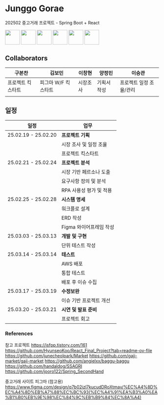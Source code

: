 # Junggo Gorae
202502 중고거래 프로젝트 - Spring Boot + React

<img style="height:3rem" src="https://img.shields.io/badge/mysql-4479A1?logo=mysql&logoColor=white">
<img style="height:3rem" src="https://img.shields.io/badge/springboot-6DB33F?logo=springboot&logoColor=white" >
<img style="height:3rem" src="https://img.shields.io/badge/react-61DAFB?logo=react&logoColor=black" >

<img style="height:3rem" src="https://img.shields.io/badge/github-181717?logo=github&logoColor=white">
<img style="height:3rem" src="https://img.shields.io/badge/git-F05032?logo=git&logoColor=white">
<img style="height:3rem" src="https://img.shields.io/badge/figma-F24E1E?logo=figma&logoColor=white">

## Collaborators
| 구본찬 | 김보민 | 이창현 | 양정민 | 이승관 |
| --- | --- | --- | --- | --- |
| 프로젝트 킥스타트 | 피그마 W/F 킥스타트 | 시장조사 | 기획서 작성 | 프로젝트 일정 조율/관리 |
| | | | |

## 일정
| 일정 | 업무 |
| --- | --- |
| 25.02.19 - 25.02.20 | **프로젝트 기획** |
| | 시장 조사 및 일정 조율 |
| | 프로젝트 킥스타트 |
| 25.02.21 - 25.02.24 | **프로젝트 분석** |
| | 시장 기반 페르소나 도출 |
| | 요구사항 정의 및 분석 |
| | RPA 사용성 평가 및 적용 |
| 25.02.25 - 25.02.28 | **시스템 명세** |
| | 워크플로 설계 |
| | ERD 작성 |
| | Figma 와이어프레임 작성 |
| 25.03.03 - 25.03.13 | **개발 및 구현** |
| | 단위 테스트 작성 |
| 25.03.14 - 25.03.14 | **테스트** |
| | AWS 배포 |
| | 통합 테스트 |
| | 배포 후 이슈 수집 |
| 25.03.17 - 25.03.19 | **수정보완** |
| | 이슈 기반 프로젝트 개선 |
| 25.03.20 - 25.03.21 | **시연 및 발표 준비** |
| | 프로젝트 회고 |


### References
참고 프로젝트
https://isfpp.tistory.com/161
https://github.com/HyunseoKoo/React_Final_Project?tab=readme-ov-file
https://github.com/junecheolpark/Market
https://github.com/gaji-market/gaji-market
https://github.com/angielxx/baggu-baggu
https://github.com/handaldog/SSAGRI
https://github.com/jooro122/Spring_SecondHand


중고거래 사이트 피그마 (참고용)
https://www.figma.com/design/q7b02izl7kucudDRoXtmav/%EC%A4%8D%EC%A4%8D%EB%A7%88%EC%BC%93(%EC%A4%91%EA%B3%A0%EA%B1%B0%EB%9E%98%EC%84%9C%EB%B9%84%EC%8A%A4)







